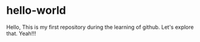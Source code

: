 # hello-world
Hello, This is my first repository during the learning of github.
Let's explore that.
Yeah!!!
